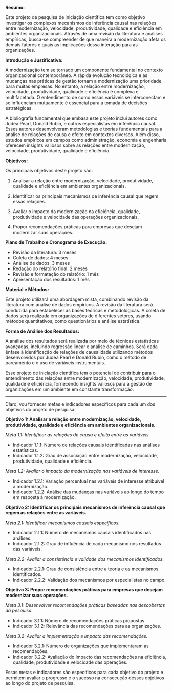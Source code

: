 **Resumo:**

Este projeto de pesquisa de iniciação científica tem como objetivo investigar os complexos mecanismos de inferência causal nas relações entre modernização, velocidade, produtividade, qualidade e eficiência em ambientes organizacionais. Através de uma revisão da literatura e análises empíricas, busca-se compreender de que maneira a modernização afeta os demais fatores e quais as implicações dessa interação para as organizações.

**Introdução e Justificativa:**

A modernização tem se tornado um componente fundamental no contexto organizacional contemporâneo. A rápida evolução tecnológica e as mudanças nas práticas de gestão tornam a modernização uma prioridade para muitas empresas. No entanto, a relação entre modernização, velocidade, produtividade, qualidade e eficiência é complexa e multifacetada. O entendimento de como essas variáveis se interconectam e se influenciam mutuamente é essencial para a tomada de decisões estratégicas.

A bibliografia fundamental que embasa este projeto inclui autores como Judea Pearl, Donald Rubin, e outros especialistas em inferência causal. Esses autores desenvolveram metodologias e teorias fundamentais para a análise de relações de causa e efeito em contextos diversos. Além disso, estudos empíricos em campos como administração, economia e engenharia oferecem insights valiosos sobre as relações entre modernização, velocidade, produtividade, qualidade e eficiência.

**Objetivos:**

Os principais objetivos deste projeto são:

1. Analisar a relação entre modernização, velocidade, produtividade, qualidade e eficiência em ambientes organizacionais.

2. Identificar os principais mecanismos de inferência causal que regem essas relações.

3. Avaliar o impacto da modernização na eficiência, qualidade, produtividade e velocidade das operações organizacionais.

4. Propor recomendações práticas para empresas que desejam modernizar suas operações.

**Plano de Trabalho e Cronograma de Execução:**

- Revisão da literatura: 3 meses
- Coleta de dados: 4 meses
- Análise de dados: 3 meses
- Redação do relatório final: 2 meses
- Revisão e formatação do relatório: 1 mês
- Apresentação dos resultados: 1 mês

**Material e Métodos:**

Este projeto utilizará uma abordagem mista, combinando revisão da literatura com análise de dados empíricos. A revisão da literatura será conduzida para estabelecer as bases teóricas e metodológicas. A coleta de dados será realizada em organizações de diferentes setores, usando métodos quantitativos, como questionários e análise estatística.

**Forma de Análise dos Resultados:**

A análise dos resultados será realizada por meio de técnicas estatísticas avançadas, incluindo regressão linear e análise de caminhos. Será dada ênfase à identificação de relações de causalidade utilizando métodos desenvolvidos por Judea Pearl e Donald Rubin, como o método de pareamento e o uso de variáveis instrumentais.

Esse projeto de iniciação científica tem o potencial de contribuir para o entendimento das relações entre modernização, velocidade, produtividade, qualidade e eficiência, fornecendo insights valiosos para a gestão de organizações em um ambiente em constante transformação.

-----
Claro, vou fornecer metas e indicadores específicos para cada um dos objetivos do projeto de pesquisa:

**Objetivo 1: Analisar a relação entre modernização, velocidade, produtividade, qualidade e eficiência em ambientes organizacionais.**

*Meta 1.1: Identificar as relações de causa e efeito entre as variáveis.*

- Indicador 1.1.1: Número de relações causais identificadas nas análises estatísticas.
- Indicador 1.1.2: Grau de associação entre modernização, velocidade, produtividade, qualidade e eficiência.

*Meta 1.2: Avaliar o impacto da modernização nas variáveis de interesse.*

- Indicador 1.2.1: Variação percentual nas variáveis de interesse atribuível à modernização.
- Indicador 1.2.2: Análise das mudanças nas variáveis ao longo do tempo em resposta à modernização.

**Objetivo 2: Identificar os principais mecanismos de inferência causal que regem as relações entre as variáveis.**

*Meta 2.1: Identificar mecanismos causais específicos.*

- Indicador 2.1.1: Número de mecanismos causais identificados nas análises.
- Indicador 2.1.2: Grau de influência de cada mecanismo nos resultados das variáveis.

*Meta 2.2: Avaliar a consistência e validade dos mecanismos identificados.*

- Indicador 2.2.1: Grau de consistência entre a teoria e os mecanismos identificados.
- Indicador 2.2.2: Validação dos mecanismos por especialistas no campo.

**Objetivo 3: Propor recomendações práticas para empresas que desejam modernizar suas operações.**

*Meta 3.1: Desenvolver recomendações práticas baseadas nas descobertas da pesquisa.*

- Indicador 3.1.1: Número de recomendações práticas propostas.
- Indicador 3.1.2: Relevância das recomendações para as organizações.

*Meta 3.2: Avaliar a implementação e impacto das recomendações.*

- Indicador 3.2.1: Número de organizações que implementaram as recomendações.
- Indicador 3.2.2: Avaliação do impacto das recomendações na eficiência, qualidade, produtividade e velocidade das operações.

Essas metas e indicadores são específicos para cada objetivo do projeto e permitem avaliar o progresso e o sucesso na consecução desses objetivos ao longo do projeto de pesquisa.

